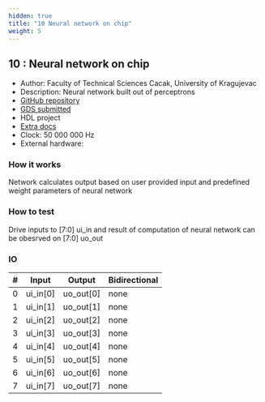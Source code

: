 ```yaml
---
hidden: true
title: "10 Neural network on chip"
weight: 5
---
```


## 10 : Neural network on chip

* Author: Faculty of Technical Sciences Cacak, University of Kragujevac
* Description: Neural network built out of perceptrons
* [GitHub repository](https://github.com/vladamladenovic/neural_network_FTS_Cacak_Serbia)
* [GDS submitted](https://github.com/vladamladenovic/neural_network_FTS_Cacak_Serbia/actions/runs/6735242886)
* HDL project
* [Extra docs](https://github.com/vladamladenovic/neural_network_FTS_Cacak_Serbia)
* Clock: 50 000 000 Hz
* External hardware: 



### How it works

Network calculates output based on user provided input and predefined weight parameters of neural network


### How to test

Drive inputs to [7:0] ui_in and result of computation of neural network can be obesrved on [7:0] uo_out


### IO

| # | Input        | Output       | Bidirectional      |
|---|--------------|--------------| -------------------|
| 0 | ui_in[0]  | uo_out[0] | none |
| 1 | ui_in[1]  | uo_out[1] | none |
| 2 | ui_in[2]  | uo_out[2] | none |
| 3 | ui_in[3]  | uo_out[3] | none |
| 4 | ui_in[4]  | uo_out[4] | none |
| 5 | ui_in[5]  | uo_out[5] | none |
| 6 | ui_in[6]  | uo_out[6] | none |
| 7 | ui_in[7]  | uo_out[7] | none |
